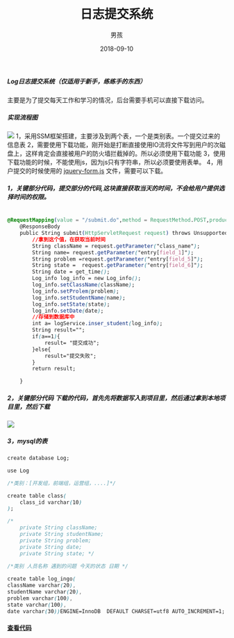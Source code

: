 ﻿---
layout: post
title: '日志提交系统'
date: 2018-09-10
author: 男孩
tags: python
---
##### Log日志提交系统（仅适用于新手，练练手的东西）
主要是为了提交每天工作和学习的情况，后台需要手机可以直接下载访问。
##### 实现流程图
![](http://mgimg-ali.oss-cn-beijing.aliyuncs.com/project/LogSubmit/log1.png)
1，采用SSM框架搭建，主要涉及到两个表，一个是类别表。一个提交过来的信息表
2，需要使用下载功能，刚开始是打断直接使用IO流将文件写到用户的次磁盘上，这样肯定会直接被用户的防火墙拦截掉的。所以必须使用下载功能
3，使用下载功能的时候，不能使用js，因为js只有字符串，所以必须要使用表单。
4，用户提交的时候使用的 [jquery-form.js](http://mgimg-ali.oss-cn-beijing.aliyuncs.com/project/LogSubmit/jquery-form.js) 文件，需要可以下载。
##### 1，关键部分代码，提交部分的代码,这块直接获取当天的时间，不会给用户提供选择时间的权限。
```css

@RequestMapping(value = "/submit.do",method = RequestMethod.POST,produces="text/html;charset=UTF-8")
    @ResponseBody
    public String submit(HttpServletRequest request) throws UnsupportedEncodingException {
        //拿到这个值，在获取当前时间
        String className = request.getParameter("class_name");
        String name= request.getParameter("entry[field_1]");
        String problem =request.getParameter("entry[field_5]");
        String state =  request.getParameter("entry[field_6]");
        String date = get_time();
        Log_info log_info = new Log_info();
        log_info.setClassName(className);
        log_info.setProlem(problem);
        log_info.setStudentName(name);
        log_info.setState(state);
        log_info.setDate(date);
        //存储到数据库中
        int a= logService.inser_student(log_info);
        String result="";
        if(a==1){
            result= "提交成功";
        }else{
            result="提交失败";
        }
        return result;

    }
```
##### 2，关键部分代码 下载的代码，首先先将数据写入到项目里，然后通过拿到本地项目里，然后下载
![](http://mgimg-ali.oss-cn-beijing.aliyuncs.com/project/LogSubmit/log2.png)
##### 3，mysql的表
```css
create database Log;

use Log

/*类别：[开发组，前端组，运营组，....]*/

create table class(
    class_id varchar(10)
);

/*
    private String className;
    private String studentName;
    private String problem;
    private String date;
    private String state; */
    
/*类别 人员名称 遇到的问题 今天的状态 日期 */

create table log_ingo(
className varchar(20),
studentName varchar(20),
problem varchar(100),
state varchar(100),
date varchar(30))ENGINE=InnoDB  DEFAULT CHARSET=utf8 AUTO_INCREMENT=1;
```
#### [查看代码](https://github.com/czhyf/LogSubmit)